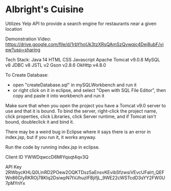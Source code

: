 # Albright's Cuisine
Utilizes Yelp API to provide a search engine for restaurants near a given location

Demonstration Video: 
https://drive.google.com/file/d/1rbYhoUk3tzXRsQAmSzQvwqjc4Dej8ubF/view?usp=sharing

Tech Stack:
Java 14
HTML
CSS
Javascript
Apache Tomcat v9.0.8
MySQL v8
JDBC v8
JSTL v2
Gson v2.8.6
OkHttp v4.8.0



To Create Database:
- open "createDatabase.sql" in mySQLWorkbench and run it
- or right click on it in eclipse, and select "Open with SQL File Editor", then copy and paste it into workbench and run it


Make sure that when you open the project you have a Tomcat v9.0 server to use and that it is bound.
To bind the server, right-click the project name, click properties, click Libraries, click Server runtime, and if Tomcat isn't bound, doubleclick it and bind it. 

There may be a weird bug in Eclipse where it says there is an error in index.jsp, but if you run it, it works anyway.


Run the code by running index.jsp in eclipse.





Client ID
YWWDqwccD6MIYqsqt4qv3Q

API Key
2RWbycKHLQ0LlnRD2POew2OQKTDsz5aEnsvKEvibSfzwsiVEvcUFalrt_QEFWn86GIyRKROj78KIq2DsiwpN7tVJhuzIFBjifjL_9WE22cWSTcdD3sYY2FW0U7pMYnYx
